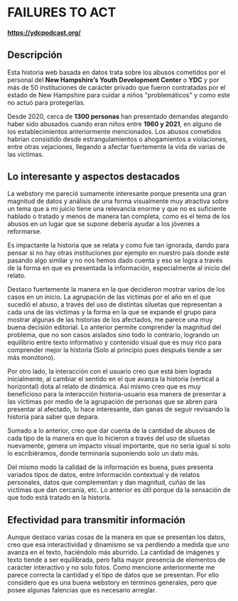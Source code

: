 
# **FAILURES TO ACT**
#### **https://ydcpodcast.org/**

## **Descripción**
Esta historia web basada en datos trata sobre los abusos cometidos por el personal del **New Hampshire’s Youth Development Center** o **YDC** y por más de 50 instituciones de carácter privado que fueron contratadas por el estado de New Hampshire para cuidar a niños "problemáticos" y como este no actuó para protegerlas. 

Desde 2020, cerca de **1300 personas** han presentado demandas alegando haber sido abusados cuando eran niños entre **1960 y 2021**, en alguno de los establecimientos anteriormente mencionados. Los abusos cometidos habrían consistido desde estrangulamientos o ahogamientos a violaciones, entre otras vejaciones, llegando a afectar fuertemente la vida de varias de las víctimas.

## **Lo interesante y aspectos destacados**
La webstory me pareció sumamente interesante porque presenta una gran magnitud de datos y análisis de una forma visualmente muy atractiva sobre un tema que a mi juicio tiene una relevancia enorme y que no es suficiente hablado o tratado y menos de manera tan completa, como es el tema de los abusos en un lugar que se supone debería ayudar a los jóvenes a reformarse. 

Es impactante la historia que se relata y como fue tan ignorada, dando para pensar si no hay otras instituciones por ejemplo en nuestro país donde esté pasando algo similar y no nos hemos dado cuenta y eso se logra a través de la forma en que es presentada la información, especialmente al inicio del relato.

Destaco fuertemente la manera en la que decidieron mostrar varios de los casos en un inicio. La agrupación de las victimas por el año en el que sucedió el abuso, a través del uso de distintas siluetas que representan a cada una de las víctimas y la forma en la que se expande el grupo para mostrar algunas de las historias de los afectados, me parece una muy buena decisión editorial. Lo anterior permite comprender la magnitud del problema, que no son casos aislados sino todo lo contrario, logrando un equilibrio entre texto informativo y contenido visual que es muy rico para comprender mejor la historia (Solo al principio pues después tiende a ser más monótono). 

Por otro lado, la interacción con el usuario creo que está bien lograda inicialmente, al cambiar el sentido en el que avanza la historia (vertical a horizontal) dota al relato de dinámica. Así mismo creo que es muy beneficioso para la interacción historia-usuario esa manera de presentar a las víctimas por medio de la agrupación de personas que se abren para presentar al afectado, lo hace interesante, dan ganas de seguir revisando la historia para saber que depara.

Sumado a lo anterior, creo que dar cuenta de la cantidad de abusos de cada tipo de la manera en que lo hicieron a través del uso de siluetas nuevamente, genera un impacto visual importante, que no sería igual si solo lo escribiéramos, donde terminaría suponiendo solo un dato más. 

Del mismo modo la calidad de la información es buena, pues presenta variados tipos de datos, entre información contextual y de relatos personales, datos que complementan y dan magnitud, cuñas de las victimas que dan cercanía, etc. Lo anterior es útil porque da la sensación de que todo está tratado en la historia.

## **Efectividad para transmitir información**
Aunque destaco varias cosas de la manera en que se presentan los datos, creo que esa interactividad y dinamismo se va perdiendo a medida que uno avanza en el texto, haciéndolo más aburrido. La cantidad de imágenes y texto tiende a ser equilibrada, pero falta mayor presencia de elementos de carácter interactivo y no solo fotos. Como mencione anteriormente me parece correcta la cantidad y el tipo de datos que se presentan. Por ello considero que es una buena webstory en términos generales, pero que posee algunas falencias que es necesario arreglar.